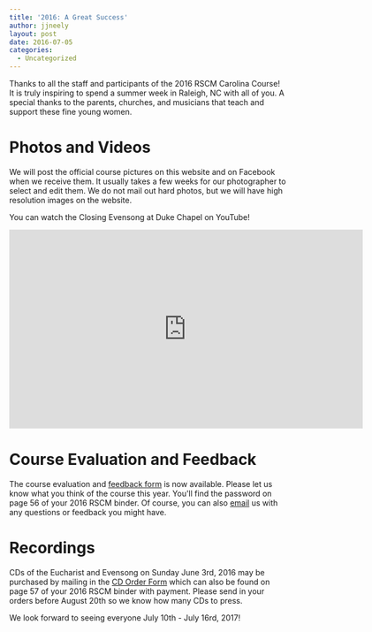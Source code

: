 ```yaml
---
title: '2016: A Great Success'
author: jjneely
layout: post
date: 2016-07-05
categories:
  - Uncategorized
---
```

Thanks to all the staff and participants of the 2016 RSCM Carolina Course!   It
is truly inspiring to spend a summer week in Raleigh, NC with all of you.  A
special thanks to the parents, churches, and musicians that teach and support
these fine young women.

<!--more-->

# Photos and Videos

We will post the official course pictures on this website and on Facebook when
we receive them.  It usually takes a few weeks for our photographer to select
and edit them.  We do not mail out hard photos, but we will have high
resolution images on the website.

You can watch the Closing Evensong at Duke Chapel on YouTube!

<iframe width="640" height="360" src="https://www.youtube.com/embed/IuRe2flfg0I?list=WL" frameborder="0" allowfullscreen></iframe>

# Course Evaluation and Feedback

The course evaluation and [feedback form][1] is now available.  Please let
us know what you think of the course this year.  You'll
find the password on page 56 of your 2016 RSCM binder.  Of course, you can also
[email][2] us with any questions or feedback you might have.

# Recordings

CDs of the Eucharist and Evensong on Sunday June 3rd, 2016 may be purchased by
mailing in the [CD Order Form][3] which can also be found on page 57 of your
2016 RSCM binder with payment.  Please send in your orders before August 20th
so we know how many CDs to press.

We look forward to seeing everyone July 10th - July 16rd, 2017!

[1]: https://goo.gl/k5nh53
[2]: /contact/
[3]: /pdf/2016/cd-flyer.pdf
